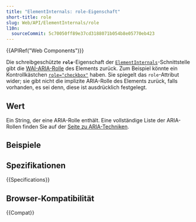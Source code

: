 ```yaml
---
title: "ElementInternals: role-Eigenschaft"
short-title: role
slug: Web/API/ElementInternals/role
l10n:
  sourceCommit: 5c70050ff89e37cd3188071b054b8e05770eb423
---
```


{{APIRef("Web Components")}}

Die schreibgeschützte **`role`**-Eigenschaft der [`ElementInternals`](/de/docs/Web/API/ElementInternals)-Schnittstelle gibt die [WAI-ARIA-Rolle](/de/docs/Web/Accessibility/ARIA/Roles) des Elements zurück. Zum Beispiel könnte ein Kontrollkästchen [`role="checkbox"`](/de/docs/Web/Accessibility/ARIA/Roles/checkbox_role) haben. Sie spiegelt das `role`-Attribut wider; sie gibt nicht die implizite ARIA-Rolle des Elements zurück, falls vorhanden, es sei denn, diese ist ausdrücklich festgelegt.

## Wert

Ein String, der eine ARIA-Rolle enthält. Eine vollständige Liste der ARIA-Rollen finden Sie auf der [Seite zu ARIA-Techniken](/de/docs/Web/Accessibility/ARIA/ARIA_Techniques).

## Beispiele

## Spezifikationen

{{Specifications}}

## Browser-Kompatibilität

{{Compat}}
